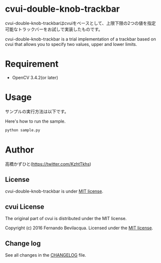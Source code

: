 # cvui-double-knob-trackbar
cvui-double-knob-trackbarはcvuiをベースとして、上限下限の2つの値を指定可能なトラックバーをお試しで実装したものです。

cvui-double-knob-trackbar is a trial implementation of a trackbar based on cvui that allows you to specify two values, upper and lower limits.

# Requirement
 
* OpenCV 3.4.2(or later)

# Usage
 
サンプルの実行方法は以下です。

Here's how to run the sample.
 
```bash
python sample.py
```

# Author
高橋かずひと(https://twitter.com/KzhtTkhs)

License
-----
cvui-double-knob-trackbar is under [MIT license](LICENSE.md).

cvui License
-----
The original part of cvui is distributed under the MIT license.

Copyright (c) 2016 Fernando Bevilacqua. Licensed under the [MIT license](LICENSE.md).

Change log
-----
See all changes in the [CHANGELOG](CHANGELOG.md) file.
